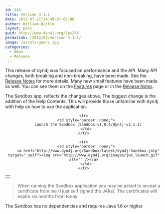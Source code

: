 ```yaml
---
id: 245
title: Version 3.1.1
date: 2012-07-21T14:49:07-05:00
author: William Bittle
layout: post
guid: http://www.dyn4j.org/?p=245
permalink: /2012/07/version-3-1-1/
image: /assets/gears.jpg
categories:
  - News
  - Release
---
```

This release of dyn4j was focused on performance and the API. Many API changes, both breaking and non-breaking, have been made. See the <a onclick="javascript:pageTracker._trackPageview('/outgoing/github.com/dyn4j/dyn4j/blob/master/release-notes.txt');" title="Latest Release Notes"  href="https://github.com/dyn4j/dyn4j/blob/master/release-notes.txt" target="_blank" rel="noopener">Release Notes</a> for more details. Many new small features have been made as well. You can see them on the [Features](http://www.dyn4j.org/features "Features") page or in the <a onclick="javascript:pageTracker._trackPageview('/outgoing/github.com/dyn4j/dyn4j/blob/master/release-notes.txt');" title="Latest Release Notes"  href="https://github.com/dyn4j/dyn4j/blob/master/release-notes.txt" target="_blank" rel="noopener">Release Notes</a>.

The Sandbox app. reflects the changes above. The biggest change is the addition of the Help Contents. This will provide those unfamiliar with dyn4j with help on how to use the application.

<div style="text-align: center;">
  <table style="border: none; width: 100%;" cellspacing="0" cellpadding="0">
    <tr>
      <td style="border: none;">
        <img src="http://www.dyn4j.org/files/screen-v1.0.4.png" alt="" />
      </td>
    </tr>
    
    <tr>
      <td style="border: none;">
        Launch the Sandbox (Sandbox-v1.0.4/dyn4j-v3.1.1)
      </td>
    </tr>
    
    <tr>
      <td style="border: none;">
        <a href="http://www.dyn4j.org/Sandbox/latest/dyn4j-Sandbox.jnlp" target="_self"><img src="http://www.dyn4j.org/images/jws_launch.gif" alt="" /></a>
      </td>
    </tr>
  </table>
</div>

> When running the Sandbox application you may be asked to accept a certificate from me (I just self signed the JARs). The certificates will expire six months from today.

The Sandbox has no dependencies and requires Java 1.6 or higher.